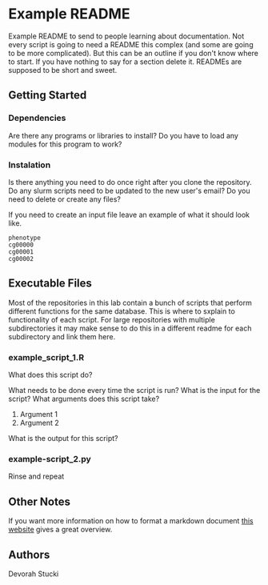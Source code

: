 # Example README
Example README to send to people learning about documentation. Not every script is going to need a README this complex (and some are going to be more complicated). But this can be an outline if you don't know where to start. If you have nothing to say for a section delete it. READMEs are supposed to be short and sweet.

## Getting Started

### Dependencies

Are there any programs or libraries to install? Do you have to load any modules for this program to work? 

### Instalation
Is there anything you need to do once right after you clone the repository. Do any slurm scripts need to be updated to the new user's email? Do you need to delete or create any files?

If you need to create an input file leave an example of what it should look like.
````
phenotype
cg00000
cg00001
cg00002
````

## Executable Files

Most of the repositories in this lab contain a bunch of scripts that perform different functions for the same database. This is where to sxplain to functionality of each script. For large repositories with multiple subdirectories it may make sense to do this in a different readme for each subdirectory and link them here.

### example_script_1.R

What does this script do?

What needs to be done every time the script is run? What is the input for the script? What arguments does this script take?
1. Argument 1
2. Argument 2

What is the output for this script?

### example-script_2.py

Rinse and repeat

## Other Notes

If you want more information on how to format a markdown document [this website](https://www.markdownguide.org/basic-syntax/) gives a great overview.

## Authors

Devorah Stucki


